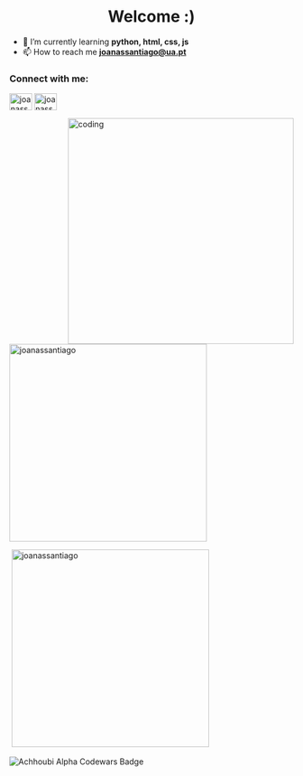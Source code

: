 <h1 align="center">Welcome :)</h1>

- 🌱 I’m currently learning **python, html, css, js** 
- 📫 How to reach me **joanassantiago@ua.pt**

<h3 align="left">Connect with me:</h3>

<p align="left">
<a href="https://twitter.com/joanassantiago" target="blank"><img align="center" src="https://raw.githubusercontent.com/rahuldkjain/github-profile-readme-generator/master/src/images/icons/Social/twitter.svg" alt="joanassantiago" height="30" width="40" /></a>
<a href="https://instagram.com/joanassantiago" target="blank"><img align="center" src="https://raw.githubusercontent.com/rahuldkjain/github-profile-readme-generator/master/src/images/icons/Social/instagram.svg" alt="joanassantiago" height="30" width="40" /></a>
</p>
<img align="right" alt="coding" width="400" src="https://media.tenor.com/BJ-9w-MUVCMAAAAC/tis100-sad.gif">
<p>&nbsp;<img align="center" width="350" src="https://github-readme-stats.vercel.app/api?username=joanassantiago&show_icons=true&theme=react&locale=en" alt="joanassantiago" /></p>
<!--<p>&nbsp;<img align="center" width="350" src="https://github-profile-summary-cards.vercel.app/api/cards/repos-per-language?username=joanassantiago)&show_icons=true&theme=react&locale=en" alt="joanassantiago" /></p>-->
<p>&nbsp;<img align="center" width="350" src="https://github-readme-stats.vercel.app/api/top-langs?username=joanassantiago&show_icons=true&theme=react&locale=en" alt="joanassantiago" <p>&nbsp;
<br />
<br />
<img src="https://www.codewars.com/users/joanassantiago/badges/large" alt="Achhoubi Alpha Codewars Badge">

